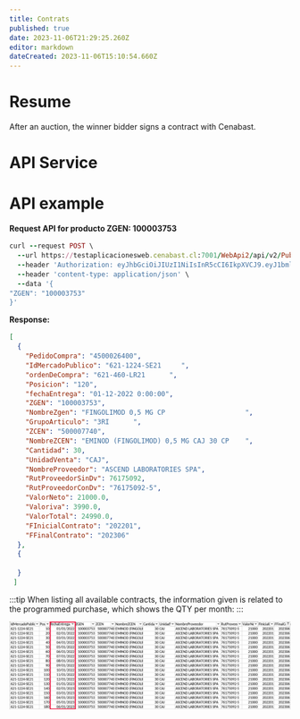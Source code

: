 ```yaml
---
title: Contrats
published: true
date: 2023-11-06T21:29:25.260Z
editor: markdown
dateCreated: 2023-11-06T15:10:54.660Z
---
```


# Resume

After an auction, the winner bidder signs a contract with Cenabast.

# API Service

# API example

**Request API for producto ZGEN: 100003753**

```ruby
curl --request POST \
  --url https://testaplicacionesweb.cenabast.cl:7001/WebApi2/api/v2/Public/contrato \
  --header 'Authorization: eyJhbGciOiJIUzI1NiIsInR5cCI6IkpXVCJ9.eyJ1bmlxdWVfbmFtZSI6IjEiLCJyb2xlIjoiUHJvdmVlZG9yIiwibmJmIjoxNjk5MjgzMDEzLCJleHAiOjE2OTkyODQ4MTMsImlhdCI6MTY5OTI4MzAxMywiaXNzIjoiaHR0cDovL2xvY2FsaG9zdC8iLCJhdWQiOiJodHRwOi8vbG9jYWxob3N0LyJ9.rFaQ4Ge_InmlxEEpdZ7JaVXMzpWCe48jc-Jdeg9Pf9s' \
  --header 'content-type: application/json' \
  --data '{
"ZGEN": "100003753"
}'
```

**Response:**

```json
[
  {
    "PedidoCompra": "4500026400",
    "IdMercadoPublico": "621-1224-SE21     ",
    "ordenDeCompra": "621-460-LR21      ",
    "Posicion": "120",
    "fechaEntrega": "01-12-2022 0:00:00",
    "ZGEN": "100003753",
    "NombreZgen": "FINGOLIMOD 0,5 MG CP                    ",
    "GrupoArticulo": "3RI      ",
    "ZCEN": "500007740",
    "NombreZCEN": "EMINOD (FINGOLIMOD) 0,5 MG CAJ 30 CP    ",
    "Cantidad": 30,
    "UnidadVenta": "CAJ",
    "NombreProveedor": "ASCEND LABORATORIES SPA",
    "RutProveedorSinDv": 76175092,
    "RutProveedorConDv": "76175092-5",
    "ValorNeto": 21000.0,
    "Valoriva": 3990.0,
    "ValorTotal": 24990.0,
    "FInicialContrato": "202201",
    "FFinalContrato": "202306"
  },
  {

  }
 ]
```

:::tip
When listing all available contracts, the information given is related to the programmed purchase, which shows the QTY per month:
:::

![2023-11-06_18-25_1.png](/images/2023-11-06_18-25_1.png)